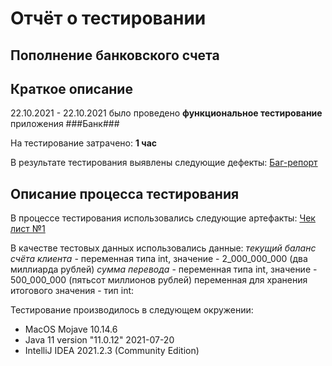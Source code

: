 # Отчёт о тестировании 
## Пополнение банковского счета

## Краткое описание

22.10.2021 - 22.10.2021 было проведено **функциональное тестирование** приложения ###Банк###

На тестирование затрачено: **1 час**

В результате тестирования выявлены следующие дефекты:
[Баг-репорт](https://github.com/demmysabel/Java1.1/issues/1)


## Описание процесса тестирования

В процессе тестирования использовались следующие артефакты:
[Чек лист №1](https://github.com/demmysabel/Java1.1/issues/2#issue-1111366220)





В качестве тестовых данных использовались данные: *текущий баланс счёта клиента* - переменная типа int, значение - 2_000_000_000 (два миллиарда рублей)
*сумма перевода* - переменная типа int, значение - 500_000_000 (пятьсот миллионов рублей)
переменная для хранения итогового значения - тип int:


Тестирование производилось в следующем окружении:
* MacOS Mojave 10.14.6
* Java 11 version "11.0.12" 2021-07-20
* IntelliJ IDEA 2021.2.3 (Community Edition)
